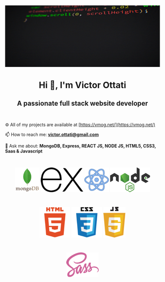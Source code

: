 
<p align="center">
    <img width="100%" height="200px" src="images/giphy.gif" alt="image" />
</p>

<h1 align="center">Hi 👋, I'm Victor Ottati</h1>
<h2 align="center">A passionate full stack website developer</h2>
<br />

⚙️ All of my projects are available at [https://vmog.net/](https://vmog.net/)  

📫 How to reach me: **victor.ottati@gmail.com**  

💬 Ask me about: **MongoDB, Express, REACT JS, NODE JS, HTML5, CSS3, Saas & Javascript**
<br>

<br>
<p align="center">
    <img height="80px" src="images/mongodb.svg" alt="logo html5" />
    <img height="80px" src="images/express.svg" alt="logo css3" />
    <img height="80px" src="images/react.svg" alt="logo javascript" />
    <img height="80px" src="images/nodejs.svg" alt="logo javascript" />
</p>

<br>
<p align="center">
    <img height="100px" src="images/html5.svg" alt="logo html5" />
    <img height="100px" src="images/css3.svg" alt="logo css3" />
    <img height="100px" src="images/javascript.svg" alt="logo javascript" />
</p>

<br>
<p align="center">
    <img height="80px" src="images/sass.svg" alt="logo javascript" />
</p>
